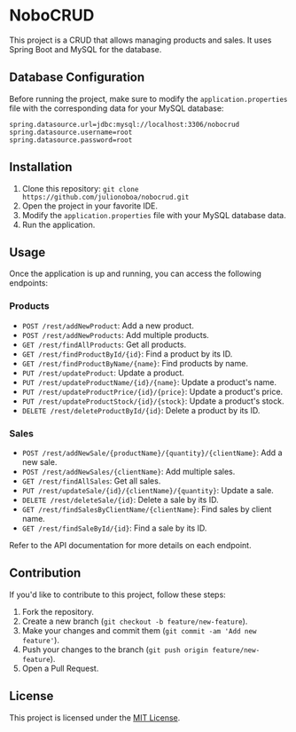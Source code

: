 # NoboCRUD

This project is a CRUD that allows managing products and sales. It uses Spring Boot and MySQL for the database.

## Database Configuration

Before running the project, make sure to modify the `application.properties` file with the corresponding data for your MySQL database:
```properties
spring.datasource.url=jdbc:mysql://localhost:3306/nobocrud
spring.datasource.username=root
spring.datasource.password=root
```

## Installation

1. Clone this repository: `git clone https://github.com/julionoboa/nobocrud.git`
2. Open the project in your favorite IDE.
3. Modify the `application.properties` file with your MySQL database data.
4. Run the application.

## Usage

Once the application is up and running, you can access the following endpoints:

### Products

- `POST /rest/addNewProduct`: Add a new product.
- `POST /rest/addNewProducts`: Add multiple products.
- `GET /rest/findAllProducts`: Get all products.
- `GET /rest/findProductById/{id}`: Find a product by its ID.
- `GET /rest/findProductByName/{name}`: Find products by name.
- `PUT /rest/updateProduct`: Update a product.
- `PUT /rest/updateProductName/{id}/{name}`: Update a product's name.
- `PUT /rest/updateProductPrice/{id}/{price}`: Update a product's price.
- `PUT /rest/updateProductStock/{id}/{stock}`: Update a product's stock.
- `DELETE /rest/deleteProductById/{id}`: Delete a product by its ID.

### Sales

- `POST /rest/addNewSale/{productName}/{quantity}/{clientName}`: Add a new sale.
- `POST /rest/addNewSales/{clientName}`: Add multiple sales.
- `GET /rest/findAllSales`: Get all sales.
- `PUT /rest/updateSale/{id}/{clientName}/{quantity}`: Update a sale.
- `DELETE /rest/deleteSale/{id}`: Delete a sale by its ID.
- `GET /rest/findSalesByClientName/{clientName}`: Find sales by client name.
- `GET /rest/findSaleById/{id}`: Find a sale by its ID.

Refer to the API documentation for more details on each endpoint.

## Contribution

If you'd like to contribute to this project, follow these steps:

1. Fork the repository.
2. Create a new branch (`git checkout -b feature/new-feature`).
3. Make your changes and commit them (`git commit -am 'Add new feature'`).
4. Push your changes to the branch (`git push origin feature/new-feature`).
5. Open a Pull Request.

## License

This project is licensed under the [MIT License](https://opensource.org/licenses/MIT).
